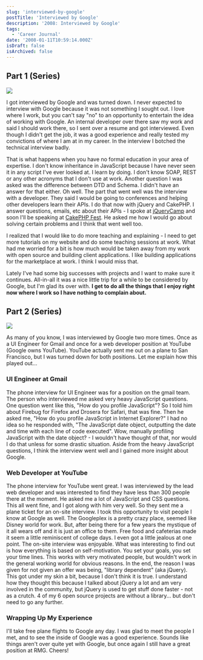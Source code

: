 ```yaml
---
slug: 'interviewed-by-google'
postTitle: 'Interviewed by Google'
description: '2008: Interviewed by Google'
tags:
  - 'Career Journal'
date: '2008-01-11T10:59:14.000Z'
isDraft: false
isArchived: false
---
```


## Part 1 (Series)

![](/2008-01-11-interviewed-by-google/_google-logo.gif)

I got interviewed by Google and was turned down. I never expected to interview with Google because it was not something I sought out. I love where I work, but you can't say "no" to an opportunity to entertain the idea of working with Google. An internal developer over there saw my work and said I should work there, so I sent over a resume and got interviewed. Even though I didn't get the job, it was a good experience and really tested my convictions of where I am at in my career. In the interview I botched the technical interview badly.

That is what happens when you have no formal education in your area of expertise. I don't know inheritance in JavaScript because I have never seen it in any script I've ever looked at. I learn by doing. I don't know SOAP, REST or any other acronyms that I don't use at work. Another question I was asked was the difference between DTD and Schema. I didn't have an answer for that either. Oh well. The part that went well was the interview with a developer. They said I would be going to conferences and helping other developers learn their APIs. I do that now with jQuery and CakePHP. I answer questions, emails, etc about their APIs - I spoke at [jQueryCamp](http://docs.jquery.com/JQueryCamp07) and soon I'll be speaking at [CakePHP Fest](http://cakefest.org). He asked me how I would go about solving certain problems and I think that went well too.

I realized that I would like to do more teaching and explaining - I need to get more tutorials on my website and do some teaching sessions at work. What had me worried for a bit is how much would be taken away from my work with open source and building client applications. I like building applications for the marketplace at work. I think I would miss that.

Lately I've had some big successes with projects and I want to make sure it continues. All-in-all it was a nice little trip for a while to be considered by Google, but I'm glad its over with. **I get to do all the things that I enjoy right now where I work so I have nothing to complain about.**

## Part 2 (Series)

![](/2008-01-11-interviewed-by-google/_google-logo.gif)

As many of you know, I was interviewed by Google two more times. Once as a UI Engineer for Gmail and once for a web developer position at YouTube (Google owns YouTube). YouTube actually sent me out on a plane to San Francisco, but I was turned down for both positions. Let me explain how this played out...

### UI Engineer at Gmail

The phone interview for UI Engineer was for a position on the gmail team. The person who interviewed me asked very heavy JavaScript questions. One question went like this, "How do you profile JavaScript"? So I told him about Firebug for Firefox and Drosera for Safari, that was fine. Then he asked me, "How do you profile JavaScript in Internet Explorer?" I had no idea so he responded with, "The JavaScript date object, outputting the date and time with each line of code executed". Wow, manually profiling JavaScript with the date object? - I wouldn't have thought of that, nor would I do that unless for some drastic situation. Aside from the heavy JavaScript questions, I think the interview went well and I gained more insight about Google.

### Web Developer at YouTube

The phone interview for YouTube went great. I was interviewed by the lead web developer and was interested to find they have less than 300 people there at the moment. He asked me a lot of JavaScript and CSS questions. This all went fine, and I got along with him very well. So they sent me a plane ticket for an on-site interview. I took this opportunity to visit people I know at Google as well. The Googleplex is a pretty crazy place, seemed like Disney world for work. But, after being there for a few years the mystique of it all wears off and it is just an office to them. Free food and cafeterias made it seem a little reminiscent of college days. I even got a little jealous at one point. The on-site interview was enjoyable. What was interesting to find out is how everything is based on self-motivation. You set your goals, you set your time lines. This works with very motivated people, but wouldn't work in the general working world for obvious reasons. In the end, the reason I was given for not given an offer was being, "library dependent" (aka jQuery). This got under my skin a bit, because I don't think it is true. I understand how they thought this because I talked about jQuery a lot and am very involved in the community, but jQuery is used to get stuff done faster - not as a crutch. 4 of my 6 open source projects are without a library... but don't need to go any further.

### Wrapping Up My Experience

I'll take free plane flights to Google any day. I was glad to meet the people I met, and to see the inside of Google was a good experience. Sounds like things aren't over quite yet with Google, but once again I still have a great position at RMG. Cheers!
